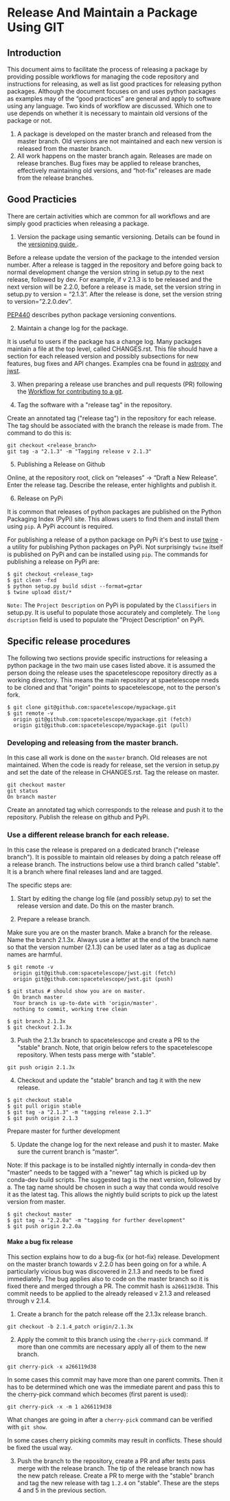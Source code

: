 # Release And Maintain a Package Using GIT

## Introduction

This document aims to facilitate the process of releasing a package by providing possible workflows for managing the code repository and instructions for releasing, as well as list good practices for releasing python packages. Although the document focuses on and uses python packages as examples may of the “good practices” are general and apply to software using any language. Two kinds of workflow are discussed. Which one to use depends on whether it is necessary to maintain old versions of the package or not.

1. A package is developed on the master branch and released from the master branch. Old versions are not maintained and each new version is released from the master branch.
2. All work happens on the master branch again. Releases are made on release branches. Bug fixes may be applied to release branches, effectively maintaining old versions, and “hot-fix” releases are made from the release branches.


## Good Practicies
 
There are certain activities which are common for all workflows and are simply good practicies when releasing a package. 

1. Version the package using semantic versioning. Details can be found in the 
[versioning guide ](https://github.com/spacetelescope/style-guides/blob/master/guides/software-versioning.md).

Before a release update the version of the package to the intended version number. After a release is tagged in the repository and before going back to normal development change the version string in setup.py to the next release, followed by dev. For example, if v 2.1.3 is to be released and the next version will be 2.2.0, before a release is made, set the version string in setup.py to
version = “2.1.3”. After the release is done, set the version string to version=”2.2.0.dev”.

[PEP440](https://www.python.org/dev/peps/pep-0440) describes python package versioning conventions.

2. Maintain a change log for the package.

It is useful to users if the package has a change log. Many packages maintain a file at the top level, called CHANGES.rst. This file should have a section for each released version and possibly subsections for new features, bug fixes and API changes. Examples cna be found in [astropy](https://github.com/astropy/astropy/blob/master/CHANGES.rst) and [jwst](https://github.com/spacetelescope/jwst/blob/master/CHANGES.rst).

3. When preparing a release use branches and pull requests (PR) following the [Workflow for contributing to a git](https://github.com/spacetelescope/style-guides/blob/master/guides/git-workflow.md).

4. Tag the software with a "release tag" in the repository.

Create an annotated tag ("release tag") in the repository for each release. The tag should be associated with the branch the release is made from.
The command to do this is:

  ```
  git checkout <release_branch>
  git tag -a "2.1.3" -m "Tagging release v 2.1.3" 
  ```
 
5. Publishing a Release on Github

Online, at the repository root, click on “releases” → “Draft a New Release”.
Enter the release tag. Describe the release, enter highlights and publish it.

6. Release on PyPi

It is common that releases of python packages are published on the Python Packaging Index (PyPi) site. This allows users to find them and install them using `pip`. A PyPi account is required.

For publishing a release of a python package on PyPi it's best to use [twine](https://pypi.org/project/twine/) - a utility for publishing Python packages on PyPi. Not surprisingly `twine` itself is published on PyPi and can be installed using `pip`.
The commands for publishing a release on PyPi are:

  ```
  $ git checkout <release_tag>
  $ git clean -fxd
  $ python setup.py build sdist --format=gztar
  $ twine upload dist/*
  ```

`Note:` The `Project Description` on PyPi is populated by the `Classifiers` in setup.py. It is useful to populate those accurately and completely. The `long dscription` field is used to populate the "Project Description" on PyPi.

## Specific release procedures

The following two sections provide specific instructions for releasing a python package in the two main use cases listed above. it is assumed the person doing the release uses the spacetelescope repository directly as a working directory. This means the main repository at spaetelescope nneds to be cloned and that "origin" points to spacetelescope, not to the person's fork.

  ```
  $ git clone git@github.com:spacetelescope/mypackage.git
  $ git remote -v
    origin git@github.com:spacetelescope/mypackage.git (fetch)
    origin git@github.com:spacetelescope/mypackage.git (pull)
  ```
  

### Developing and releasing from the master branch.

In this case all work is done on the `master` branch. Old releases are not maintained. When the code is ready for release, set the version in setup.py and set the date of the release in CHANGES.rst. Tag the release on master.

  ```
  git checkout master
  git status
  On branch master
  ```

Create an annotated tag which corresponds to the release and push it to the repository. Publish the release on github and PyPi.
 
### Use a different release branch for each release.

In this case the release is prepared on a dedicated branch ("release branch"). It is possible to maintain old releases by doing a patch release off a release branch. The instructions below use a third branch called "stable". It is a branch where final releases land and are tagged.

The specific steps are:

1. Start by editing the change log file (and possibly setup.py) to set the release version and date. Do this on the master branch.

2. Prepare a release branch.

Make sure you are on the master branch. Make a branch for the release. Name the branch 2.1.3x. Always use a letter at the end of the branch name so that the version number (2.1.3) can be used later as a tag as duplicae names are harmful.

  ```
  $ git remote -v
    origin git@github.com:spacetelescope/jwst.git (fetch)
    origin git@github.com:spacetelescope/jwst.git (push)

  $ git status # should show you are on master.
    On branch master
    Your branch is up-to-date with 'origin/master'.
    nothing to commit, working tree clean

  $ git branch 2.1.3x
  $ git checkout 2.1.3x
  ```

3. Push the 2.1.3x branch to spacetelescope and create a PR to the "stable" branch. Note, that origin below refers to the spacetelescope repository. When tests pass merge with "stable".

  `git push origin 2.1.3x`

4. Checkout and update the "stable" branch and tag it with the new release.

  ```
  $ git checkout stable
  $ git pull origin stable
  $ git tag -a "2.1.3" -m "tagging release 2.1.3"
  $ git push origin 2.1.3
  ```

Prepare master for further development

5. Update the change log for the next release and push it to master. Make sure the current branch is "master".

Note: If this package is to be installed nightly internally in conda-dev then "master" needs to be tagged with a "newer" tag which is picked up by conda-dev build scripts. The suggested tag is the next version, followed by a. The tag name should be chosen in such a way that conda would resolve it as the latest tag. This allows the nightly build scripts to pick up the latest version from master.

  ```
  $ git checkout master
  $ git tag -a "2.2.0a" -m "tagging for further development"
  $ git push origin 2.2.0a
  ```

#### Make a bug fix release

 This section explains how to do a bug-fix (or hot-fix) release. Development on the master branch towards v 2.2.0 has been going on for a while. A particularly vicious bug was discovered in 2.1.3 and needs to be fixed immediately. The bug applies also to code on the master branch so it is fixed there and merged through a PR. The commit hash is `a266119d38`. This commit needs to be applied to the already released v 2.1.3 and released through v 2.1.4.


1. Create a branch for the patch release off the 2.1.3x release branch.

  ```
  git checkout -b 2.1.4_patch origin/2.1.3x
  ```
2. Apply the commit to this branch using the `cherry-pick` command. If more than one commits are necessary apply all of them to the new branch.

  ```
  git cherry-pick -x a266119d38
  
  ```

In some cases this commit may have more than one parent commits. Then it has to be determined which one was the immediate parent and pass this to the cherry-pick command which becomes (first parent is used):

  ```
  git cherry-pick -x -m 1 a266119d38 
  ```

What changes are going in after a `cherry-pick` command can be verified with `git show`.

In some cases cherry picking commits may result in conflicts. These should be fixed the usual way.

3. Push the branch to the repository, create a PR and after tests pass merge with the release branch. The tip of the release branch now has the new patch release. Create a PR to merge with the "stable" branch and tag the new release with tag `1.2.4` on "stable". These are the steps 4 and 5 in the previous section.
 